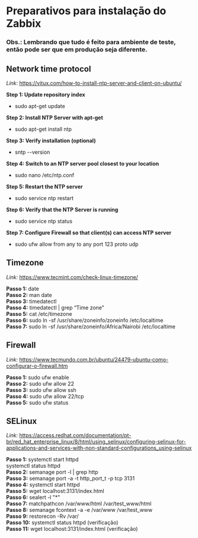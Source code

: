 # **Preparativos para instalação do Zabbix**<br>
###   **Obs.:** Lembrando que tudo é feito para ambiente de teste, então pode ser que em produção seja diferente.<br>

## **Network time protocol**<br>
  *Link*: https://vitux.com/how-to-install-ntp-server-and-client-on-ubuntu/<br>

 **Step 1: Update repository index**<br>
  - sudo apt-get update<br>

 **Step 2: Install NTP Server with apt-get**<br>
 - sudo apt-get install ntp<br>

 **Step 3: Verify installation (optional)**<br>
 - sntp --version<br>

**Step 4: Switch to an NTP server pool closest to your location**<br>
 - sudo nano /etc/ntp.conf<br>

**Step 5: Restart the NTP server**<br>
 - sudo service ntp restart<br>

**Step 6: Verify that the NTP Server is running**<br>
 - sudo service ntp status<br>

**Step 7: Configure Firewall so that client(s) can access NTP server**<br>
 - sudo ufw allow from any to any port 123 proto udp<br>

## **Timezone**<br>
   *Link:* https://www.tecmint.com/check-linux-timezone/ <br>

  **Passo 1:** date<br>
  **Passo 2:** man date<br>
  **Passo 3:** timedatectl<br>
  **Passo 4:** timedatectl | grep “Time zone”<br>
  **Passo 5:** cat /etc/timezone<br>
  **Passo 6:** sudo ln  -sf /usr/share/zoneinfo/zoneinfo /etc/localtime<br>
  **Passo 7:** sudo ln -sf /usr/share/zoneinfo/Africa/Nairobi /etc/localtime<br>

## **Firewall**<br>
   *Link:* https://www.tecmundo.com.br/ubuntu/24479-ubuntu-como-configurar-o-firewall.htm<br>

   **Passo 1:** sudo ufw enable<br>
   **Passo 2:** sudo ufw allow 22<br>
   **Passo 3:** sudo ufw allow ssh<br>
   **Passo 4:** sudo ufw allow 22/tcp<br>
   **Passo 5:** sudo ufw status<br>

## **SELinux**<br>
   *Link:* https://access.redhat.com/documentation/pt-br/red_hat_enterprise_linux/8/html/using_selinux/configuring-selinux-for-applications-and-services-with-non-standard-configurations_using-selinux<br>

   **Passo 1:** systemctl start httpd<br>
                systemctl status httpd<br>
   **Passo 2:** semanage port -l | grep http<br>
   **Passo 3:** semanage port -a -t http_port_t -p tcp 3131<br>
   **Passo 4:** systemctl start httpd<br>
   **Passo 5:** wget localhost:3131/index.html<br>
   **Passo 6:** sealert -l "*"<br>
   **Passo 7:** matchpathcon /var/www/html /var/test_www/html<br>
   **Passo 8:** semanage fcontext -a -e /var/www /var/test_www<br>
   **Passo 9:** restorecon -Rv /var/<br>
   **Passo 10:** systemctl status httpd (verificação)<br>
   **Passo 11:** wget localhost:3131/index.html (verificação)<br>


